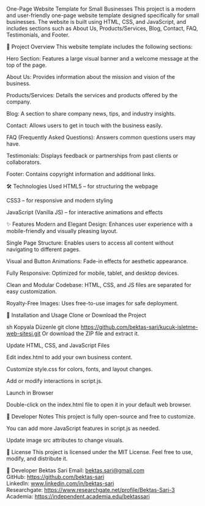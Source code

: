 One-Page Website Template for Small Businesses
This project is a modern and user-friendly one-page website template designed specifically for small businesses. The website is built using HTML, CSS, and JavaScript, and includes sections such as About Us, Products/Services, Blog, Contact, FAQ, Testimonials, and Footer.

📄 Project Overview
This website template includes the following sections:

Hero Section: Features a large visual banner and a welcome message at the top of the page.

About Us: Provides information about the mission and vision of the business.

Products/Services: Details the services and products offered by the company.

Blog: A section to share company news, tips, and industry insights.

Contact: Allows users to get in touch with the business easily.

FAQ (Frequently Asked Questions): Answers common questions users may have.

Testimonials: Displays feedback or partnerships from past clients or collaborators.

Footer: Contains copyright information and additional links.

🛠️ Technologies Used
HTML5 – for structuring the webpage

CSS3 – for responsive and modern styling

JavaScript (Vanilla JS) – for interactive animations and effects

✨ Features
Modern and Elegant Design: Enhances user experience with a mobile-friendly and visually pleasing layout.

Single Page Structure: Enables users to access all content without navigating to different pages.

Visual and Button Animations: Fade-in effects for aesthetic appearance.

Fully Responsive: Optimized for mobile, tablet, and desktop devices.

Clean and Modular Codebase: HTML, CSS, and JS files are separated for easy customization.

Royalty-Free Images: Uses free-to-use images for safe deployment.

🚀 Installation and Usage
Clone or Download the Project

sh
Kopyala
Düzenle
git clone https://github.com/bektas-sari/kucuk-isletme-web-sitesi.git
Or download the ZIP file and extract it.

Update HTML, CSS, and JavaScript Files

Edit index.html to add your own business content.

Customize style.css for colors, fonts, and layout changes.

Add or modify interactions in script.js.

Launch in Browser

Double-click on the index.html file to open it in your default web browser.

📝 Developer Notes
This project is fully open-source and free to customize.

You can add more JavaScript features in script.js as needed.

Update image src attributes to change visuals.

📄 License
This project is licensed under the MIT License. Feel free to use, modify, and distribute it.

👤 Developer
Bektas Sari
Email: bektas.sari@gmail.com <br>
GitHub: https://github.com/bektas-sari <br>
LinkedIn: www.linkedin.com/in/bektas-sari <br>
Researchgate: https://www.researchgate.net/profile/Bektas-Sari-3 <br>
Academia: https://independent.academia.edu/bektassari <br>


